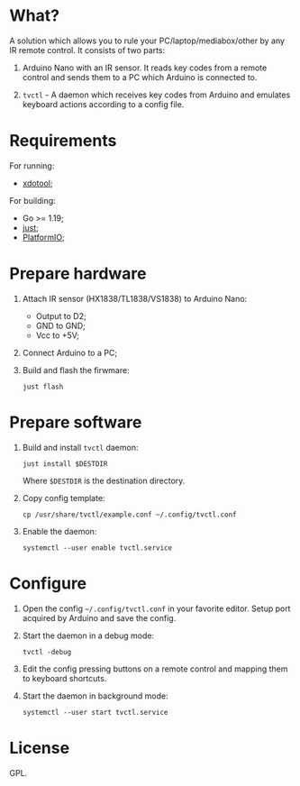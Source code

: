 # What?

A solution which allows you to rule your PC/laptop/mediabox/other by any IR remote control. It consists of two parts:

1. Arduino Nano with an IR sensor. It reads key codes from a remote control and sends them to a PC which Arduino is connected to.

1. `tvctl` - A daemon which receives key codes from Arduino and emulates keyboard actions according to a config file.

# Requirements

For running:

- [xdotool](https://github.com/jordansissel/xdotool);

For building:

- Go >= 1.19;
- [just](https://github.com/casey/just);
- [PlatformIO](https://platformio.org);

# Prepare hardware

1. Attach IR sensor (HX1838/TL1838/VS1838) to Arduino Nano:

   - Output to D2;
   - GND to GND;
   - Vcc to +5V;

1. Connect Arduino to a PC;

1. Build and flash the firwmare:

   `just flash`

# Prepare software

1. Build and install `tvctl` daemon:

   ```
   just install $DESTDIR
   ```
   Where `$DESTDIR` is the destination directory.

1. Copy config template:

   `cp /usr/share/tvctl/example.conf ~/.config/tvctl.conf`

1. Enable the daemon:

   `systemctl --user enable tvctl.service`

# Configure

1. Open the config `~/.config/tvctl.conf` in your favorite editor. Setup port acquired by Arduino and save the config.

1. Start the daemon in a debug mode:

   `tvctl -debug`

1. Edit the config pressing buttons on a remote control and mapping them to keyboard shortcuts.

1. Start the daemon in background mode:

   `systemctl --user start tvctl.service`

# License

GPL.
